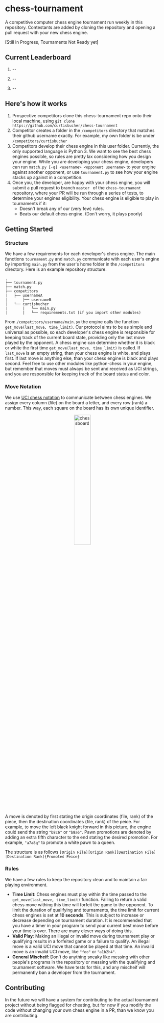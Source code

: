# chess-tournament
A competitive computer chess engine tournament run weekly in this repository. Contestants are added by cloning the repository and opening a pull request with your new chess engine. 

[Still In Progress, Tournaments Not Ready yet]



## Current Leaderboard

1. --

2. --

3. --

   

## Here's how it works

1. Prospective competitors clone this chess-tournament repo onto their local machine, using `git clone https://github.com/curtisbucher/chess-tournament`
2. Competitor creates a folder in the `/competitors` directory that matches their github username exactly. For example, my own folder is be under `/competitors/curtisbucher`
3. Competitors develop their chess engine in this user folder. Currently, the only supported language is Python 3. We want to see the best chess engines possible, so rules are pretty lax considering how you design your engine. While you are developing your chess engine, developers can run `match.py [-q] <username> <opponent username>` to your engine against another opponent, or use `tournament.py` to see how your engine stacks up against in a competition.
4. Once you, the developer, are happy with your chess engine, you will submit a pull request to branch `master ` of the  `chess-tournament` repository, where your PR will be run through a series of tests, to determine your engines eligibility. Your chess engine is eligible to play in tournaments if it:
    * Doesn't break any of our (very few) rules.
    * Beats our default chess engine. (Don't worry, it plays poorly)



## Getting Started

### **Structure**

We have a few requirements for each developer's chess engine. The main functions `tournament.py` and `match.py` communicate with each user's engine by importing `main.py` from the user's home folder in the `/competitors` directory. Here is an example repository structure.

```
.
├── tournament.py
├── match.py
├── competitors
|   ├── usernameA
|		├── usernameB
|   └── curtisbucher
|		|   └── main.py
|		|   └── requirements.txt (if you import other modules)
```

From `/competitors/username/main.py` the engine calls the function `get_move(last_move, time_limit)`. Our protocol aims to be as simple and universal as possible, so each developer's chess engine is responsible for keeping track of the current board state, providing only the last move played by the opponent. A chess engine can determine whether it is black or white the first time `get_move(last_move, time_limit)` is called. If `last_move` is an empty string, than your chess engine is white, and plays first. If last move is anything else, than your chess engine is black and plays second. Feel free to use other modules like python-chess in your engine, but remember that moves must always be sent and received as UCI strings, and you are responsible for keeping track of the board status and color.

### **Move Notation**

We use [UCI chess notation](https://en.wikipedia.org/wiki/Universal_Chess_Interface) to communicate between chess engines. We assign every column (file) on the board a letter, and every row (rank) a number. This way, each square on the board has its own unique identifier.

<center><img width="33%" height="33%" src="https://upload.wikimedia.org/wikipedia/commons/thumb/b/b6/SCD_algebraic_notation.svg/1200px-SCD_algebraic_notation.svg.png" alt="chessboard" /></center>


A move is denoted by first stating the origin coordinates (file, rank) of the piece, then the destination coordinates (file, rank) of the peice. For example, to move the left black knight forward in this picture, the engine could send the string `"b8c6"` or `"b8a6"`. Pawn promotions are denoted by adding an extra fifth character to the end stating the desired promotion. For example, `"a7a8q"` to promote a white pawn to a queen.

The structure is as follows `[Origin File][Origin Rank][Destination File][Destination Rank]{Promoted Peice}`

### **Rules**

We have a few rules to keep the repository clean and to maintain a fair playing environment.

* **Time Limit**: Chess engines must play within the time passed to the `get_move(last_move, time_limit)` function. Failing to return a valid chess move withing this time will forfeit the game to the opponent. To limit the duration of qualifying and tournaments, the time limit for current chess engines is set at **10 seconds**. This is subject to increase or decrease depending on tournament duration. It is recommended that you have a timer in your program to send your current best move before your time is over. There are many clever ways of doing this.
* **Valid Play**: Making an illegal or invalid move during tournament play or qualifying results in a forfeited game or a failure to qualify. An illegal move is a valid UCI move that cannot be played at that time. An invalid move is an invalid UCI move, like `"foo"` or `"a1b2h4"`.
* **General Mischeif**: Don't do anything sneaky like messing with other people's programs in the repository or messing with the qualifying and tournament software. We have tests for this, and any mischeif will permanently ban a developer from the tournament.



## Contributing

In the future we will have a system for contributing to the actual tournament project without being flagged for cheating, but for now if you modify the code without changing your own chess engine in a PR, than we know you are contributing.

